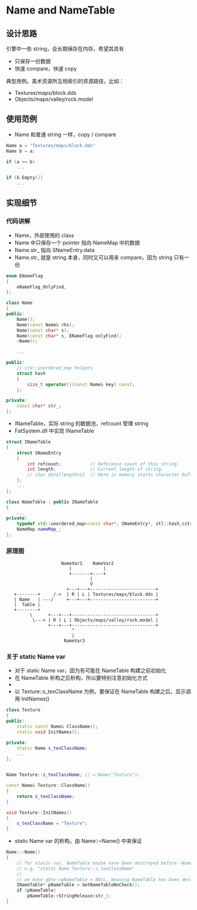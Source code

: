 # Name and NameTable

## 设计思路

引擎中一些 string，会长期保存在内存，希望其具有

 * 只保存一份数据
 * 快速 compare，快速 copy

典型用例。美术资源所互相索引的资源路径，比如：

 * Textures/maps/block.dds
 * Objects/maps/valley/rock.model


## 使用范例

 * Name 和普通 string 一样，copy / compare

```C++
Name a = "Textures/maps/block.dds"
Name b = a;

if (a == b)
    ...

if (b.Empty())
    ...
```


## 实现细节

### 代码讲解

 * Name，外部使用的 class
 * Name 中只保存一个 pointer 指向 NameMap 中的数据
 * Name.str_ 指向 SNameEntry.data
 * Name.str_ 就是 string 本身，同时又可以用来 compare，因为 string 只有一份

```C++
enum ENameFlag
{
	eNameFlag_OnlyFind,
};

class Name
{
public:
	Name();
	Name(const Name& rhs);
	Name(const char* s);
	Name(const char* s, ENameFlag onlyFind);
	~Name();

    ...

public:
	// std::unordered_map helpers
	struct hash
	{
		size_t operator()(const Name& key) const;
	};

private:
	const char* str_;
};
```

 * INameTable，实际 string 的数据池，refcount 管理 string
 * FatSystem.dll 中实现 INameTable

```C++
struct INameTable
{
	struct SNameEntry
	{
		int refcount;           // Reference count of this string.
		int length;             // Current length of string.
		// char data[length+1]  // Here in memory starts character buffer of size length+1.
    };
    ...
};

class NameTable : public INameTable
{
    ...
private:
	typedef std::unordered_map<const char*, SNameEntry*, stl::hash_cstring<const char*>, stl::equal_stricmp<const char*>> NameMap;
	NameMap nameMap_;
};
```

### 原理图

```
                     NameVar1    NameVar2
                        |            |
                        +-------+----+
                                |
                                V
                       +---+---+-------------------------+
   +--------+     /->  | R | L | Textures/maps/block.dds |
   | Name   | ---/     +---+---+-------------------------+
   |  Table |                
   +--------+
         \      +---+---+--------------------------------+
          \---> | R | L | Objects/maps/valley/rock.model |
                +---+---+--------------------------------+
                         ^
                         |
                      NameVar3
```

### 关于 static Name var

 * 对于 static Name var，因为有可能在 NameTable 构建之前初始化
 * 在 NameTable 析构之后析构，所以要特别注意初始化方式
 * 
 * 以 Texture::s_texClassName 为例，要保证在 NameTable 构建之后，显示调用 InitNames()

```C++
class Texture
{
public:
	static const Name& ClassName();
	static void InitNames();

private:
	static Name s_texClassName;
    ...
};


Name Texture::s_texClassName; // = Name("Texture");

const Name& Texture::ClassName()
{
	return s_texClassName;
}

void Texture::InitNames()
{
	s_texClassName = "Texture";
}
```

 * static Name var 的析构，由 Name::~Name() 中来保证

```C++
Name::~Name()
{
	// for static var, NameTable maybe have been destroyed before ~Name()
	// e.g. "static Name Texture::s_texClassName"
	//
	// we make gEnv->pNameTable = NULL, meaning NameTable has been destroyed.
	INameTable* pNameTable = GetNameTableNoCheck();
	if (pNameTable)
		pNameTable->StringRelease(str_);
}
```
